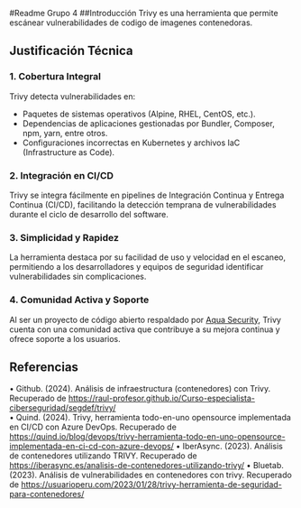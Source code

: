 #Readme Grupo 4
##Introducción
Trivy es una herramienta que permite escánear vulnerabilidades de codigo de imagenes contenedoras.


## Justificación Técnica

### 1. Cobertura Integral
Trivy detecta vulnerabilidades en:
- Paquetes de sistemas operativos (Alpine, RHEL, CentOS, etc.).
- Dependencias de aplicaciones gestionadas por Bundler, Composer, npm, yarn, entre otros.
- Configuraciones incorrectas en Kubernetes y archivos IaC (Infrastructure as Code).

### 2. Integración en CI/CD
Trivy se integra fácilmente en pipelines de Integración Continua y Entrega Continua (CI/CD), facilitando la detección temprana de vulnerabilidades durante el ciclo de desarrollo del software.

### 3. Simplicidad y Rapidez
La herramienta destaca por su facilidad de uso y velocidad en el escaneo, permitiendo a los desarrolladores y equipos de seguridad identificar vulnerabilidades sin complicaciones.

### 4. Comunidad Activa y Soporte
Al ser un proyecto de código abierto respaldado por [Aqua Security](https://www.aquasec.com/), Trivy cuenta con una comunidad activa que contribuye a su mejora continua y ofrece soporte a los usuarios.

## Referencias
•	Github. (2024). Análisis de infraestructura (contenedores) con Trivy. Recuperado de https://raul-profesor.github.io/Curso-especialista-ciberseguridad/segdef/trivy/  
•	Quind. (2024). Trivy, herramienta todo-en-uno opensource implementada en CI/CD con Azure DevOps. Recuperado de https://quind.io/blog/devops/trivy-herramienta-todo-en-uno-opensource-implementada-en-ci-cd-con-azure-devops/ 
•	IberAsync. (2023). Análisis de contenedores utilizando TRIVY. Recuperado de https://iberasync.es/analisis-de-contenedores-utilizando-trivy/ 
•	Bluetab. (2023). Análisis de vulnerabilidades en contenedores con trivy. Recuperado de https://usuarioperu.com/2023/01/28/trivy-herramienta-de-seguridad-para-contenedores/ 
